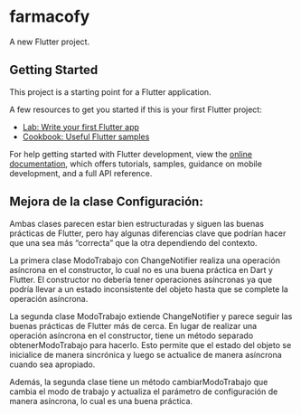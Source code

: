 # farmacofy

A new Flutter project.

## Getting Started

This project is a starting point for a Flutter application.

A few resources to get you started if this is your first Flutter project:

- [Lab: Write your first Flutter app](https://docs.flutter.dev/get-started/codelab)
- [Cookbook: Useful Flutter samples](https://docs.flutter.dev/cookbook)

For help getting started with Flutter development, view the
[online documentation](https://docs.flutter.dev/), which offers tutorials,
samples, guidance on mobile development, and a full API reference.

## Mejora de la clase Configuración:

Ambas clases parecen estar bien estructuradas y siguen las buenas prácticas de Flutter, pero hay algunas diferencias clave que podrían hacer que una sea más “correcta” que la otra dependiendo del contexto.

La primera clase ModoTrabajo con ChangeNotifier realiza una operación asíncrona en el constructor, lo cual no es una buena práctica en Dart y Flutter. El constructor no debería tener operaciones asíncronas ya que podría llevar a un estado inconsistente del objeto hasta que se complete la operación asíncrona.

La segunda clase ModoTrabajo extiende ChangeNotifier y parece seguir las buenas prácticas de Flutter más de cerca. En lugar de realizar una operación asíncrona en el constructor, tiene un método separado obtenerModoTrabajo para hacerlo. Esto permite que el estado del objeto se inicialice de manera sincrónica y luego se actualice de manera asíncrona cuando sea apropiado.

Además, la segunda clase tiene un método cambiarModoTrabajo que cambia el modo de trabajo y actualiza el parámetro de configuración de manera asíncrona, lo cual es una buena práctica.
